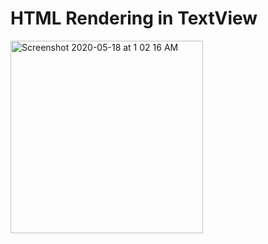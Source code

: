 # HTML Rendering in TextView
<img width="308" alt="Screenshot 2020-05-18 at 1 02 16 AM" src="https://user-images.githubusercontent.com/11274840/82190890-9335ef80-98a6-11ea-9241-254d9f6b92a0.png">
